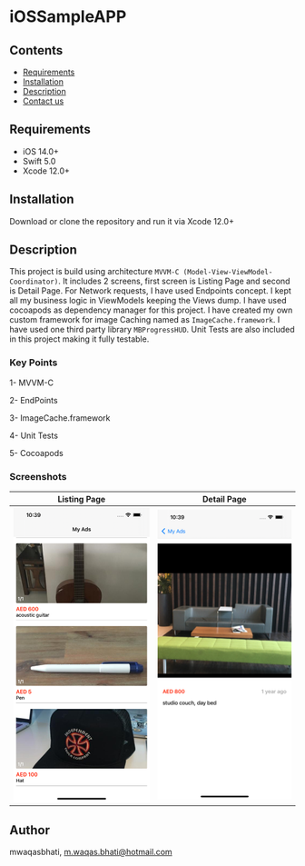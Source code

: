 # iOSSampleAPP

## Contents
- [Requirements](#requirements)
- [Installation](#installation)
- [Description](#Description)
- [Contact us](#contact-us)


## Requirements

- iOS 14.0+
- Swift 5.0
- Xcode 12.0+

## Installation

Download or clone the repository and run it via Xcode 12.0+

## Description

This project is build using architecture `MVVM-C (Model-View-ViewModel-Coordinator)`. It includes 2 screens, first screen is Listing Page and second is Detail Page. For Network requests, I have used Endpoints concept. I kept all my business logic in ViewModels keeping the Views dump. I have used cocoapods as dependency manager for this project. I have created my own custom framework for image Caching named as `ImageCache.framework`. I have used one third party library `MBProgressHUD`. Unit Tests are also included in this project making it fully testable.  

### Key Points

1- MVVM-C

2- EndPoints

3- ImageCache.framework

4- Unit Tests

5- Cocoapods

### Screenshots

|             Listing Page         |         Detail Page          |
|---------------------------------|------------------------------|
|![Demo](https://github.com/mwaqasbhati/iOSSampleAPP/blob/master/Screenshots/Listing.png)|![Demo](https://github.com/mwaqasbhati/iOSSampleAPP/blob/master/Screenshots/Detail.png)|![Demo]

## Author

mwaqasbhati, m.waqas.bhati@hotmail.com
